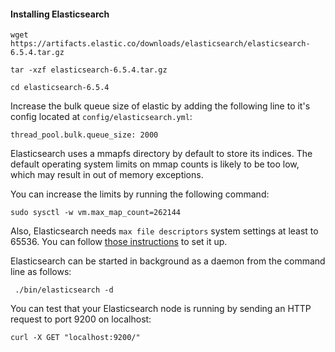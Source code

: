
#### Installing Elasticsearch

``` -
wget https://artifacts.elastic.co/downloads/elasticsearch/elasticsearch-6.5.4.tar.gz
```

``` -
tar -xzf elasticsearch-6.5.4.tar.gz
```

``` -
cd elasticsearch-6.5.4
```

Increase the bulk queue size of elastic by adding the following line to it's config located at `config/elasticsearch.yml`:
``` - 
thread_pool.bulk.queue_size: 2000
```

Elasticsearch uses a mmapfs directory by default to store its indices. The default operating system limits on mmap counts is likely to be too low, which may result in out of memory exceptions.

You can increase the limits by running the following command:

``` - 
sudo sysctl -w vm.max_map_count=262144
```

Also, Elasticsearch needs `max file descriptors` system settings at least to 65536.
You can follow [those instructions][2] to set it up.

  [2]: https://www.elastic.co/guide/en/elasticsearch/reference/current/setting-system-settings.html#ulimit

Elasticsearch can be started in background as a daemon from the command line as follows:

``` -
 ./bin/elasticsearch -d
```

You can test that your Elasticsearch node is running by sending an HTTP request to port 9200 on localhost:

``` -
curl -X GET "localhost:9200/"
```
